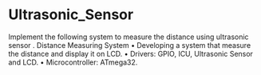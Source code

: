 # Ultrasonic_Sensor
Implement the following system to measure the distance using ultrasonic sensor 
. Distance Measuring System
• Developing a system that measure the distance and display it on LCD.
• Drivers: GPIO, ICU, Ultrasonic Sensor and LCD.
• Microcontroller: ATmega32. 
